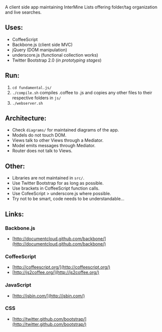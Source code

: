 A client side app maintaining InterMine Lists offering folder/tag organization and live searches.

## Uses:
- CoffeeScript
- Backbone.js (client side MVC)
- jQuery (DOM manipulation)
- underscore.js (functional collection works)
- Twitter Bootstrap 2.0 (*in prototyping stages*)

## Run:
1. `cd fundamental.js/`
2. `./compile.sh` compiles .coffee to .js and copies any other files to their respective folders in `js/`
3. `./webserver.sh`

## Architecture:
- Check `diagrams/` for maintained diagrams of the app.
- Models do not touch DOM.
- Views talk to other Views through a Mediator.
- Model emits messages through Mediator.
- Router does not talk to Views.

## Other:
- Libraries are not maintained in `src/`.
- Use Twitter Bootstrap for as long as possible.
- Use brackets in CoffeeScript function calls.
- Use CofeeScript > underscore.js where possible.
- Try not to be smart, code needs to be understandable...

## Links:
### Backbone.js
- [http://documentcloud.github.com/backbone/](http://documentcloud.github.com/backbone/)

### CoffeeScript
- [http://coffeescript.org/](http://coffeescript.org/)
- [http://js2coffee.org/](http://js2coffee.org/)

### JavaScript
- [http://jsbin.com/](http://jsbin.com/)

### CSS
- [http://twitter.github.com/bootstrap/](http://twitter.github.com/bootstrap/)